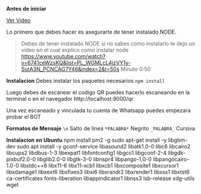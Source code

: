 __Antes de iniciar__

[Ver Video](https://www.youtube.com/watch?v=iCSVcEq17rA)

Lo primero que debes hacer es asegurarte de tener instalado NODE.

> Debes de tener instalado NODE si no sabes como instalarlo te dejo un video en el cual explico como instalar node https://www.youtube.com/watch?v=6741ceWzsKQ&list=PL_WGMLcL4jzVY1y-SutA3N_PCNCAG7Y46&index=2&t=50s Minuto 0:50

__Instalacion__
Debes instalar los paquetes necesarios
`npm install`

Luego debes de escanear el codigo QR puedes hacerlo escaneando en la terminal o en el navegador
http://localhost:9000/qr

Una vez escaneado y vinculada tu cuenta de Whatsapp puedes empezara  probar el BOT

__Formatos de Mensaje__
`\n` Salto de linea
`*PALABRA*` Negrito
`_PALABRA_` Cursiva

__Instalacion en Ubuntu__
npm install pm2 -g
sudo apt-get install -y libgbm-dev
sudo apt install -y gconf-service libasound2 libatk1.0-0 libc6 libcairo2 libcups2 libdbus-1-3 libexpat1 libfontconfig1 libgcc1 libgconf-2-4 libgdk-pixbuf2.0-0 libglib2.0-0 libgtk-3-0 libnspr4 libpango-1.0-0 libpangocairo-1.0-0 libstdc++6 libx11-6 libx11-xcb1 libxcb1 libxcomposite1 libxcursor1 libxdamage1 libxext6 libxfixes3 libxi6 libxrandr2 libxrender1 libxss1 libxtst6 ca-certificates fonts-liberation libappindicator1 libnss3 lsb-release xdg-utils wget